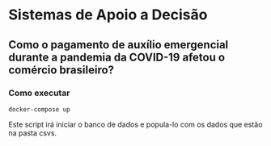 # Sistemas de Apoio a Decisão
## Como o pagamento de auxílio emergencial durante a pandemia da COVID-19 afetou o comércio brasileiro?

### Como executar
    docker-compose up

Este script irá iniciar o banco de dados e popula-lo com os dados que estão na pasta csvs.